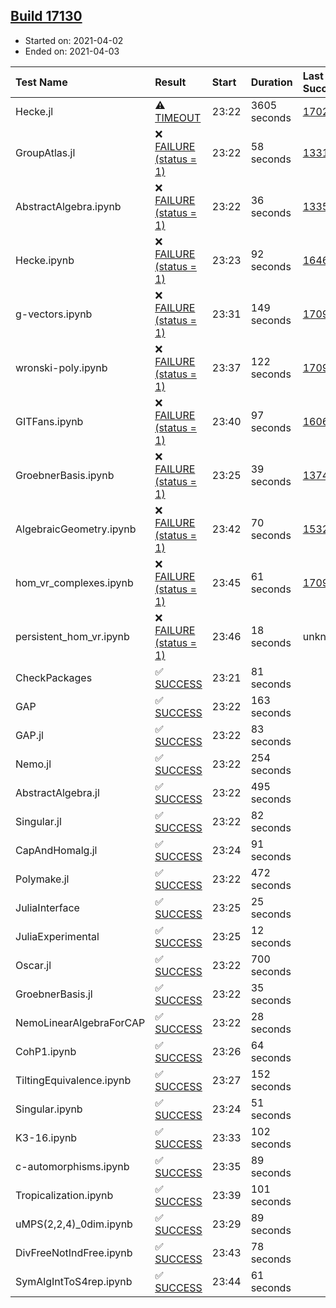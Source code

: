 ## [Build 17130](https://oscarci.mathematik.uni-kl.de/job/oscar/17130/)

* Started on: 2021-04-02
* Ended on: 2021-04-03

| Test Name    | Result | Start | Duration | Last Success | First Failure |
|:-------------|:-------|:------|:---------|:-------------|:--------------|
| Hecke.jl | ⚠ [TIMEOUT](https://oscarci.mathematik.uni-kl.de/job/oscar/17130/artifact/logs/build-17130/Hecke.jl.log) | 23:22 | 3605 seconds | [17022](https://oscarci.mathematik.uni-kl.de/job/oscar/17022/) | [17023](https://oscarci.mathematik.uni-kl.de/job/oscar/17023/) |
| GroupAtlas.jl | ❌ [FAILURE (status = 1)](https://oscarci.mathematik.uni-kl.de/job/oscar/17130/artifact/logs/build-17130/GroupAtlas.jl.log) | 23:22 | 58 seconds | [13311](https://oscarci.mathematik.uni-kl.de/job/oscar/13311/) | [13312](https://oscarci.mathematik.uni-kl.de/job/oscar/13312/) |
| AbstractAlgebra.ipynb | ❌ [FAILURE (status = 1)](https://oscarci.mathematik.uni-kl.de/job/oscar/17130/artifact/logs/build-17130/AbstractAlgebra.ipynb.log) | 23:22 | 36 seconds | [13355](https://oscarci.mathematik.uni-kl.de/job/oscar/13355/) | [13356](https://oscarci.mathematik.uni-kl.de/job/oscar/13356/) |
| Hecke.ipynb | ❌ [FAILURE (status = 1)](https://oscarci.mathematik.uni-kl.de/job/oscar/17130/artifact/logs/build-17130/Hecke.ipynb.log) | 23:23 | 92 seconds | [16463](https://oscarci.mathematik.uni-kl.de/job/oscar/16463/) | [16464](https://oscarci.mathematik.uni-kl.de/job/oscar/16464/) |
| g-vectors.ipynb | ❌ [FAILURE (status = 1)](https://oscarci.mathematik.uni-kl.de/job/oscar/17130/artifact/logs/build-17130/g-vectors.ipynb.log) | 23:31 | 149 seconds | [17099](https://oscarci.mathematik.uni-kl.de/job/oscar/17099/) | [17100](https://oscarci.mathematik.uni-kl.de/job/oscar/17100/) |
| wronski-poly.ipynb | ❌ [FAILURE (status = 1)](https://oscarci.mathematik.uni-kl.de/job/oscar/17130/artifact/logs/build-17130/wronski-poly.ipynb.log) | 23:37 | 122 seconds | [17098](https://oscarci.mathematik.uni-kl.de/job/oscar/17098/) | [17099](https://oscarci.mathematik.uni-kl.de/job/oscar/17099/) |
| GITFans.ipynb | ❌ [FAILURE (status = 1)](https://oscarci.mathematik.uni-kl.de/job/oscar/17130/artifact/logs/build-17130/GITFans.ipynb.log) | 23:40 | 97 seconds | [16068](https://oscarci.mathematik.uni-kl.de/job/oscar/16068/) | [16069](https://oscarci.mathematik.uni-kl.de/job/oscar/16069/) |
| GroebnerBasis.ipynb | ❌ [FAILURE (status = 1)](https://oscarci.mathematik.uni-kl.de/job/oscar/17130/artifact/logs/build-17130/GroebnerBasis.ipynb.log) | 23:25 | 39 seconds | [13748](https://oscarci.mathematik.uni-kl.de/job/oscar/13748/) | [13749](https://oscarci.mathematik.uni-kl.de/job/oscar/13749/) |
| AlgebraicGeometry.ipynb | ❌ [FAILURE (status = 1)](https://oscarci.mathematik.uni-kl.de/job/oscar/17130/artifact/logs/build-17130/AlgebraicGeometry.ipynb.log) | 23:42 | 70 seconds | [15322](https://oscarci.mathematik.uni-kl.de/job/oscar/15322/) | [15323](https://oscarci.mathematik.uni-kl.de/job/oscar/15323/) |
| hom_vr_complexes.ipynb | ❌ [FAILURE (status = 1)](https://oscarci.mathematik.uni-kl.de/job/oscar/17130/artifact/logs/build-17130/hom_vr_complexes.ipynb.log) | 23:45 | 61 seconds | [17099](https://oscarci.mathematik.uni-kl.de/job/oscar/17099/) | [17100](https://oscarci.mathematik.uni-kl.de/job/oscar/17100/) |
| persistent_hom_vr.ipynb | ❌ [FAILURE (status = 1)](https://oscarci.mathematik.uni-kl.de/job/oscar/17130/artifact/logs/build-17130/persistent_hom_vr.ipynb.log) | 23:46 | 18 seconds | unknown | unknown |
| CheckPackages | ✅ [SUCCESS](https://oscarci.mathematik.uni-kl.de/job/oscar/17130/artifact/logs/build-17130/CheckPackages.log) | 23:21 | 81 seconds |  |  |
| GAP | ✅ [SUCCESS](https://oscarci.mathematik.uni-kl.de/job/oscar/17130/artifact/logs/build-17130/GAP.log) | 23:22 | 163 seconds |  |  |
| GAP.jl | ✅ [SUCCESS](https://oscarci.mathematik.uni-kl.de/job/oscar/17130/artifact/logs/build-17130/GAP.jl.log) | 23:22 | 83 seconds |  |  |
| Nemo.jl | ✅ [SUCCESS](https://oscarci.mathematik.uni-kl.de/job/oscar/17130/artifact/logs/build-17130/Nemo.jl.log) | 23:22 | 254 seconds |  |  |
| AbstractAlgebra.jl | ✅ [SUCCESS](https://oscarci.mathematik.uni-kl.de/job/oscar/17130/artifact/logs/build-17130/AbstractAlgebra.jl.log) | 23:22 | 495 seconds |  |  |
| Singular.jl | ✅ [SUCCESS](https://oscarci.mathematik.uni-kl.de/job/oscar/17130/artifact/logs/build-17130/Singular.jl.log) | 23:22 | 82 seconds |  |  |
| CapAndHomalg.jl | ✅ [SUCCESS](https://oscarci.mathematik.uni-kl.de/job/oscar/17130/artifact/logs/build-17130/CapAndHomalg.jl.log) | 23:24 | 91 seconds |  |  |
| Polymake.jl | ✅ [SUCCESS](https://oscarci.mathematik.uni-kl.de/job/oscar/17130/artifact/logs/build-17130/Polymake.jl.log) | 23:22 | 472 seconds |  |  |
| JuliaInterface | ✅ [SUCCESS](https://oscarci.mathematik.uni-kl.de/job/oscar/17130/artifact/logs/build-17130/JuliaInterface.log) | 23:25 | 25 seconds |  |  |
| JuliaExperimental | ✅ [SUCCESS](https://oscarci.mathematik.uni-kl.de/job/oscar/17130/artifact/logs/build-17130/JuliaExperimental.log) | 23:25 | 12 seconds |  |  |
| Oscar.jl | ✅ [SUCCESS](https://oscarci.mathematik.uni-kl.de/job/oscar/17130/artifact/logs/build-17130/Oscar.jl.log) | 23:22 | 700 seconds |  |  |
| GroebnerBasis.jl | ✅ [SUCCESS](https://oscarci.mathematik.uni-kl.de/job/oscar/17130/artifact/logs/build-17130/GroebnerBasis.jl.log) | 23:22 | 35 seconds |  |  |
| NemoLinearAlgebraForCAP | ✅ [SUCCESS](https://oscarci.mathematik.uni-kl.de/job/oscar/17130/artifact/logs/build-17130/NemoLinearAlgebraForCAP.log) | 23:22 | 28 seconds |  |  |
| CohP1.ipynb | ✅ [SUCCESS](https://oscarci.mathematik.uni-kl.de/job/oscar/17130/artifact/logs/build-17130/CohP1.ipynb.log) | 23:26 | 64 seconds |  |  |
| TiltingEquivalence.ipynb | ✅ [SUCCESS](https://oscarci.mathematik.uni-kl.de/job/oscar/17130/artifact/logs/build-17130/TiltingEquivalence.ipynb.log) | 23:27 | 152 seconds |  |  |
| Singular.ipynb | ✅ [SUCCESS](https://oscarci.mathematik.uni-kl.de/job/oscar/17130/artifact/logs/build-17130/Singular.ipynb.log) | 23:24 | 51 seconds |  |  |
| K3-16.ipynb | ✅ [SUCCESS](https://oscarci.mathematik.uni-kl.de/job/oscar/17130/artifact/logs/build-17130/K3-16.ipynb.log) | 23:33 | 102 seconds |  |  |
| c-automorphisms.ipynb | ✅ [SUCCESS](https://oscarci.mathematik.uni-kl.de/job/oscar/17130/artifact/logs/build-17130/c-automorphisms.ipynb.log) | 23:35 | 89 seconds |  |  |
| Tropicalization.ipynb | ✅ [SUCCESS](https://oscarci.mathematik.uni-kl.de/job/oscar/17130/artifact/logs/build-17130/Tropicalization.ipynb.log) | 23:39 | 101 seconds |  |  |
| uMPS(2,2,4)_0dim.ipynb | ✅ [SUCCESS](https://oscarci.mathematik.uni-kl.de/job/oscar/17130/artifact/logs/build-17130/uMPS-2-2-4-_0dim.ipynb.log) | 23:29 | 89 seconds |  |  |
| DivFreeNotIndFree.ipynb | ✅ [SUCCESS](https://oscarci.mathematik.uni-kl.de/job/oscar/17130/artifact/logs/build-17130/DivFreeNotIndFree.ipynb.log) | 23:43 | 78 seconds |  |  |
| SymAlgIntToS4rep.ipynb | ✅ [SUCCESS](https://oscarci.mathematik.uni-kl.de/job/oscar/17130/artifact/logs/build-17130/SymAlgIntToS4rep.ipynb.log) | 23:44 | 61 seconds |  |  |
